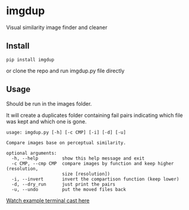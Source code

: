 imgdup
======

Visual similarity image finder and cleaner

Install
-------

```
pip install imgdup
```

or clone the repo and run imgdup.py file directly

Usage
-----

Should be run in the images folder.

It will create a duplicates folder containing fail pairs indicating which file was kept and which one is gone.

```shell
usage: imgdup.py [-h] [-c CMP] [-i] [-d] [-u]

Compare images base on perceptual similarity.

optional arguments:
  -h, --help         show this help message and exit
  -c CMP, --cmp CMP  compare images by function and keep higher (resolution,
                     size [resolution])
  -i, --invert       invert the compartison function (keep lower)
  -d, --dry_run      just print the pairs
  -u, --undo         put the moved files back
```

[Watch example terminal cast here](http://asciinema.org/a/19620)
